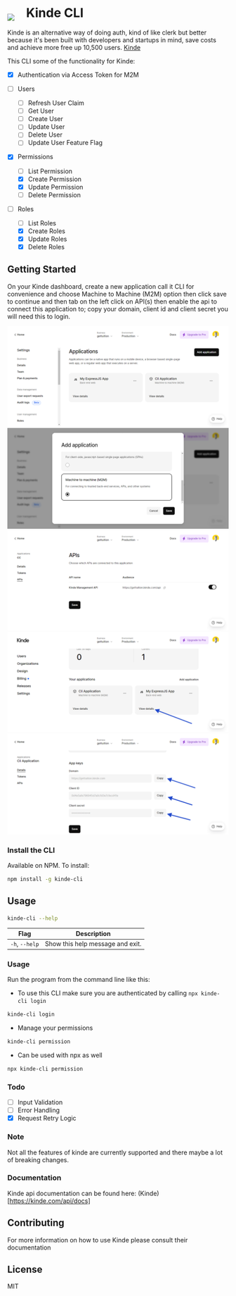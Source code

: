 <!-- Update this link with your own project logo -->

# <img src="https://avatars.githubusercontent.com/u/105711507?s=300&v=4" style="width:70px;padding-right:20px;margin-bottom:-8px;"> Kinde CLI

Kinde is an alternative way of doing auth, kind of like clerk but better because it's been built with developers and startups in mind, save costs and achieve more free up 10,500 users. [Kinde](https://kinde.com)

<!-- Find new badges at https://shields.io/badges -->

This CLI some of the functionality for Kinde:

- [x] Authentication via Access Token for M2M

- [ ] Users
  - [ ] Refresh User Claim
  - [ ] Get User
  - [ ] Create User
  - [ ] Update User
  - [ ] Delete User
  - [ ] Update User Feature Flag
- [x] Permissions
  - [ ] List Permission
  - [x] Create Permission
  - [x] Update Permission
  - [ ] Delete Permission
- [ ] Roles
  - [ ] List Roles
  - [x] Create Roles
  - [x] Update Roles
  - [x] Delete Roles

## Getting Started

On your Kinde dashboard, create a new application call it CLI for convenience and choose Machine to Machine (M2M) option then click save to continue and then tab on the left click on API(s) then enable the api to connect this application to; copy your domain, client id and client secret you will need this to login.

![Applications view](./temp/applications.png)
![Add New M2M Application](./temp/add_application.png)
![Enable Api](./temp/enable_api.png)
![Click Application Details](./temp/click_details.png)
![Copy your Details](./temp/copy_details.png)

### Install the CLI

Available on NPM. To install:

```bash copy
npm install -g kinde-cli
```

## Usage

```bash
kinde-cli --help
```

|      Flag      |           Description            |
| :------------: | :------------------------------: |
| `-h`, `--help` | Show this help message and exit. |

### Usage

Run the program from the command line like this:

- To use this CLI make sure you are authenticated by calling `npx kinde-cli login`

```bash
kinde-cli login
```

- Manage your permissions

```bash
kinde-cli permission
```

- Can be used with npx as well

```bash
npx kinde-cli permission
```

### Todo

- [ ] Input Validation
- [ ] Error Handling
- [x] Request Retry Logic

### Note

Not all the features of kinde are currently supported and there maybe a lot of breaking changes.

### Documentation

Kinde api documentation can be found here:
(Kinde)[https://kinde.com/api/docs]

## Contributing

<!-- Remember to update the links in the `.github/CONTRIBUTING.md` file from `Cutwell/readme-template` to your own username and repository. -->

For more information on how to use Kinde please consult their documentation

## License

MIT

